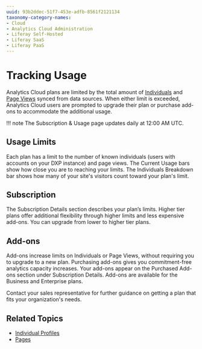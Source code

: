 ```yaml
---
uuid: 93b2ddec-51f7-453e-adfb-8561f2121134
taxonomy-category-names:
- Cloud
- Analytics Cloud Administration
- Liferay Self-Hosted
- Liferay SaaS
- Liferay PaaS
---
```

# Tracking Usage

Analytics Cloud plans are limited by the total amount of [Individuals](../people/individuals/individual-profiles.md) and [Page Views](../touchpoints/pages/pages.md) synced from data sources. When either limit is exceeded, Analytics Cloud users are prompted to upgrade their plan or purchase add-ons to accommodate the additional usage.

!!! note
    The Subscription & Usage page updates daily at 12:00 AM UTC.

## Usage Limits

Each plan has a limit to the number of known individuals (users with accounts on your DXP instance) and page views. The Current Usage bars show how close you are to reaching your limits. The Individuals Breakdown bar shows how many of your site's visitors count toward your plan's limit.

<!-- ![The Subscription & Usage page reports when you are approaching or exceeding plan limits.](tracking-usage/images/01.png) -->

## Subscription

The Subscription Details section describes your plan’s limits. Higher tier plans offer additional flexibility through higher limits and less expensive add-ons. You can upgrade from lower to higher tier plans.

<!-- ![The Subscription & Usage page shows your plan's limits as well as your purchased add-ons.](tracking-usage/images/02.png) -->

## Add-ons

Add-ons increase limits on Individuals or Page Views, without requiring you to upgrade to a new plan. Purchasing add-ons gives you commitment-free analytics capacity increases. Your add-ons appear on the Purchased Add-ons section under Subscription Details. Add-ons are available for the Business and Enterprise plans.

Contact your sales representative for further guidance on getting a plan that fits your organization's needs.

## Related Topics

- [Individual Profiles](../people/individuals/individual-profiles.md)
- [Pages](../touchpoints/pages/pages.md)